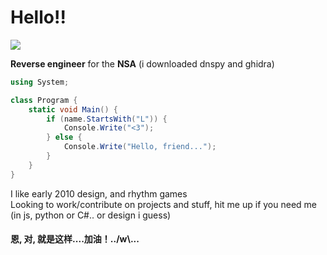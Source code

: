 # **Hello!!**
![](https://files.catbox.moe/ew8mg9.png) 

**Reverse engineer** for the **NSA** (i downloaded dnspy and ghidra)
```csharp
using System;

class Program {
    static void Main() {
        if (name.StartsWith("L")) {
            Console.Write("<3");
        } else {
            Console.Write("Hello, friend...");
        }
    }
}
```
I like early 2010 design, and rhythm games<br>Looking to work/contribute on projects and stuff, hit  me up if you need me (in js, python or C#.. or design i guess) 
#### 恩, 对, 就是这样....加油！../w\\...
